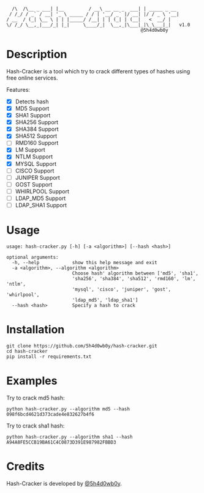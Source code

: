 ```
  /\  /\__ _ ___| |__         / __\ __ __ _  ___| | _____ _ __ 
 / /_/ / _` / __| '_ \ _____ / / | '__/ _` |/ __| |/ / _ \ '__|
/ __  / (_| \__ \ | | |_____/ /__| | | (_| | (__|   <  __/ |   
\/ /_/ \__,_|___/_| |_|     \____/_|  \__,_|\___|_|\_\___|_|   v1.0
                                                 @5h4d0wb0y

```

# Description

Hash-Cracker is a tool which try to crack different types of hashes using free online services.

Features:
- [x] Detects hash
- [x] MD5 Support
- [x] SHA1 Support
- [x] SHA256 Support
- [x] SHA384 Support
- [x] SHA512 Support
- [ ] RMD160 Support
- [x] LM Support
- [x] NTLM Support
- [x] MYSQL Support
- [ ] CISCO Support
- [ ] JUNIPER Support
- [ ] GOST Support
- [ ] WHIRLPOOL Support
- [ ] LDAP_MD5 Support
- [ ] LDAP_SHA1 Support
    
# Usage

```
usage: hash-cracker.py [-h] [-a <algorithm>] [--hash <hash>]

optional arguments:
  -h, --help            show this help message and exit
  -a <algorithm>, --algorithm <algorithm>
                        Choose hash' algorithm between ['md5', 'sha1',
                        'sha256', 'sha384', 'sha512', 'rmd160', 'lm', 'ntlm',
                        'mysql', 'cisco', 'juniper', 'gost', 'whirlpool',
                        'ldap_md5', 'ldap_sha1']
  --hash <hash>         Specify a hash to crack
```

# Installation

```
git clone https://github.com/5h4d0wb0y/hash-cracker.git
cd hash-cracker
pip install -r requirements.txt
```

# Examples

Try to crack md5 hash:

```
python hash-cracker.py --algorithm md5 --hash 098f6bcd4621d373cade4e832627b4f6
```

Try to crack sha1 hash:

```
python hash-cracker.py --algorithm sha1 --hash A94A8FE5CCB19BA61C4C0873D391E987982FBBD3
```

# Credits

Hash-Cracker is developed by [@5h4d0wb0y](https://twitter.com/5h4d0wb0y).
